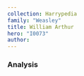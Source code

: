 ```yaml
---
collection: Harrypedia
family: "Weasley"
title: William Arthur
hero: "I0073"
author: 
---
```



### Analysis

